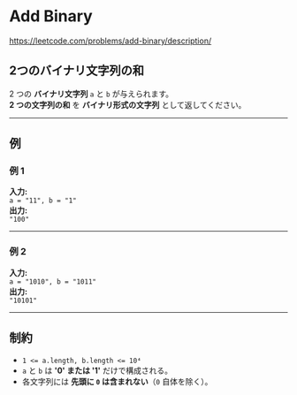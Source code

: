 # Add Binary

<https://leetcode.com/problems/add-binary/description/>

## **2つのバイナリ文字列の和**

2 つの **バイナリ文字列** `a` と `b` が与えられます。  
**2 つの文字列の和** を **バイナリ形式の文字列** として返してください。

---

## **例**

### **例 1**

**入力:**  
`a = "11", b = "1"`  
**出力:**  
`"100"`  

---

### **例 2**

**入力:**  
`a = "1010", b = "1011"`  
**出力:**  
`"10101"`  

---

## **制約**

- `1 <= a.length, b.length <= 10⁴`
- `a` と `b` は **'0' または '1'** だけで構成される。
- 各文字列には **先頭に `0` は含まれない**（`0` 自体を除く）。
